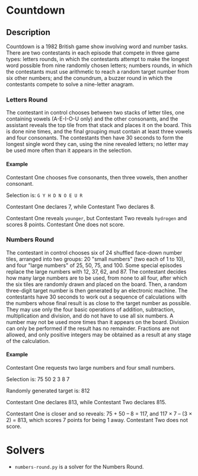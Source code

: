 # Countdown

## Description

Countdown is a 1982 British game show involving word and number tasks. There are
two contestants in each episode that compete in three game types: letters
rounds, in which the contestants attempt to make the longest word possible from
nine randomly chosen letters; numbers rounds, in which the contestants must
use arithmetic to reach a random target number from six other numbers; and the
conundrum, a buzzer round in which the contestants compete to solve a
nine-letter anagram.

### Letters Round
The contestant in control chooses between two stacks of letter tiles, one
containing vowels (A-E-I-O-U only) and the other consonants, and the assistant
reveals the top tile from that stack and places it on the board. This is done
nine times, and the final grouping must contain at least three vowels and four
consonants. The contestants then have 30 seconds to form the longest single
word they can, using the nine revealed letters; no letter may be used more often
than it appears in the selection.

#### Example
Contestant One chooses five consonants, then three vowels, then another
consonant.

Selection is: `G Y H D N O E U R`

Contestant One declares 7, while Contestant Two declares 8.

Contestant One reveals `younger`, but Contestant Two reveals `hydrogen` and
scores 8 points. Contestant One does not score.

### Numbers Round
The contestant in control chooses six of 24 shuffled face-down number tiles,
arranged into two groups: 20 "small numbers" (two each of 1 to 10), and four
"large numbers" of 25, 50, 75, and 100. Some special episodes replace the large
numbers with 12, 37, 62, and 87. The contestant decides how many large numbers
are to be used, from none to all four, after which the six tiles are randomly
drawn and placed on the board. Then, a random three-digit target number is then
generated by an electronic machine. The contestants have 30 seconds to work out
a sequence of calculations with the numbers whose final result is as close to
the target number as possible. They may use only the four basic operations of
addition, subtraction, multiplication and division, and do not have to use all
six numbers. A number may not be used more times than it appears on the board.
Division can only be performed if the result has no remainder. Fractions are not
allowed, and only positive integers may be obtained as a result at any stage of
the calculation.

#### Example
Contestant One requests two large numbers and four small numbers.

Selection is: 75 50 2 3 8 7

Randomly generated target is: 812

Contestant One declares 813, while Contestant Two declares 815.

Contestant One is closer and so reveals: 75 + 50 – 8 = 117, and 117 × 7 – (3 ×
2) = 813, which scores 7 points for being 1 away. Contestant Two does not score.

# Solvers
- `numbers-round.py` is a solver for the Numbers Round.
